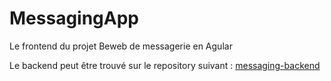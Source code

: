 # MessagingApp

Le frontend du projet Beweb de messagerie en Agular

Le backend peut être trouvé sur le repository suivant : [messaging-backend](https://github.com/gitSushi/messages-node-backend)
